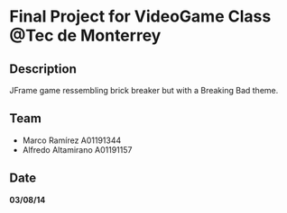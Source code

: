 Final Project for VideoGame Class @Tec de Monterrey
======

## Description
JFrame game ressembling brick breaker but with a Breaking Bad theme.

## Team
* Marco Ramírez A01191344
* Alfredo Altamirano A01191157

## Date
**03/08/14**
